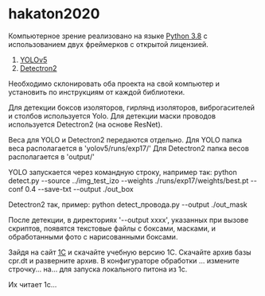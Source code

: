 # hakaton2020

Компьютерное зрение реализовано на языке [Python 3.8](https://www.python.org/downloads/) с использованием двух фреймерков c открытой лицензией.
1. [YOLOv5](https://github.com/ultralytics/yolov5)
2. [Detectron2](https://github.com/facebookresearch/detectron2)

Необходимо склонировать оба проекта на свой компьютер и установить по инструкциям от каждой библиотеки.

Для детекции боксов изоляторов, гирлянд изоляторов, виброгасителей и столбов используется Yolo. 
Для детекции маски проводов используется Detectron2 (на основе ResNet).

Веса для YOLO и Detectron2 передаются отдельно.
Для YOLO папка веса располагается в 'yolov5/runs/exp17/'
Для Detectron2 папка весов располагается в 'output/'

YOLO запускается через командную строку, например так:
    python detect.py --source ../img_test_izo --weights ./runs/exp17/weights/best.pt --conf 0.4 --save-txt --output ./out_box

Detectron2 так, пример:
    python detect_провода.py --output ./out_mask
    

После детекции, в директориях '--output xxxx', указанных при вызове скриптов, появятся текстовые файлы с боксами, масками, и обработанными фото с нарисованными боксами.

Зайдя на сайт [1С](https://v8.1c.ru/podderzhka-i-obuchenie/uchebnye-versii/distributiv-1s-predpriyatie-8-3-versiya-dlya-obucheniya-programmirovaniyu/) и скачайте учебную версию 1С.
Скачайте архив базы cpr.dt и разверните архив.
В конфигураторе обработки ... измените строчку... на... для запуска локального питона из 1с.

Их читает 1с...

 
